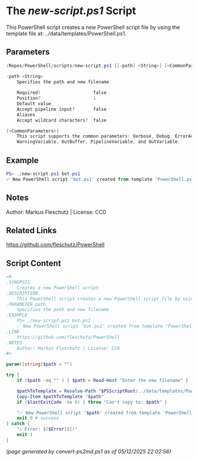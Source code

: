 The *new-script.ps1* Script
===========================

This PowerShell script creates a new PowerShell script file by using the template file at: ../data/templates/PowerShell.ps1.

Parameters
----------
```powershell
/Repos/PowerShell/scripts/new-script.ps1 [[-path] <String>] [<CommonParameters>]

-path <String>
    Specifies the path and new filename
    
    Required?                    false
    Position?                    1
    Default value                
    Accept pipeline input?       false
    Aliases                      
    Accept wildcard characters?  false

[<CommonParameters>]
    This script supports the common parameters: Verbose, Debug, ErrorAction, ErrorVariable, WarningAction, 
    WarningVariable, OutBuffer, PipelineVariable, and OutVariable.
```

Example
-------
```powershell
PS> ./new-script.ps1 bot.ps1
✅ New PowerShell script 'bot.ps1' created from template 'PowerShell.ps1'.

```

Notes
-----
Author: Markus Fleschutz | License: CC0

Related Links
-------------
https://github.com/fleschutz/PowerShell

Script Content
--------------
```powershell
<#
.SYNOPSIS
	Creates a new PowerShell script
.DESCRIPTION
	This PowerShell script creates a new PowerShell script file by using the template file at: ../data/templates/PowerShell.ps1.
.PARAMETER path
	Specifies the path and new filename
.EXAMPLE
	PS> ./new-script.ps1 bot.ps1
	✅ New PowerShell script 'bot.ps1' created from template 'PowerShell.ps1'.
.LINK
	https://github.com/fleschutz/PowerShell
.NOTES
	Author: Markus Fleschutz | License: CC0
#>

param([string]$path = "")

try {
	if ($path -eq "" ) { $path = Read-Host "Enter the new filename" }

	$pathToTemplate = Resolve-Path "$PSScriptRoot/../data/templates/PowerShell.ps1" 
	Copy-Item $pathToTemplate "$path"
	if ($lastExitCode -ne 0) { throw "Can't copy to: $path" }

	"✅ New PowerShell script '$path' created from template 'PowerShell.ps1'."
	exit 0 # success
} catch {
	"⚠️ Error: $($Error[0])"
	exit 1
}
```

*(page generated by convert-ps2md.ps1 as of 05/12/2025 22:02:56)*
